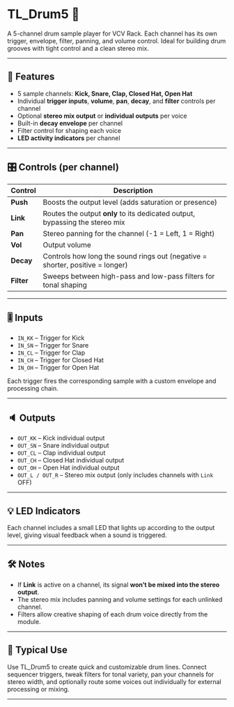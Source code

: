 # TL_Drum5 🥁

A 5-channel drum sample player for VCV Rack. Each channel has its own trigger, envelope, filter, panning, and volume control. Ideal for building drum grooves with tight control and a clean stereo mix.

---

## 🧠 Features

- 5 sample channels: **Kick, Snare, Clap, Closed Hat, Open Hat**
- Individual **trigger inputs**, **volume**, **pan**, **decay**, and **filter** controls per channel
- Optional **stereo mix output** or **individual outputs** per voice
- Built-in **decay envelope** per channel
- Filter control for shaping each voice
- **LED activity indicators** per channel

---

## 🎛️ Controls (per channel)

| Control | Description |
|--------|-------------|
| **Push** | Boosts the output level (adds saturation or presence) |
| **Link** | Routes the output **only** to its dedicated output, bypassing the stereo mix |
| **Pan** | Stereo panning for the channel (-1 = Left, 1 = Right) |
| **Vol** | Output volume |
| **Decay** | Controls how long the sound rings out (negative = shorter, positive = longer) |
| **Filter** | Sweeps between high-pass and low-pass filters for tonal shaping |

---

## 🎚️ Inputs

- `IN_KK` – Trigger for Kick  
- `IN_SN` – Trigger for Snare  
- `IN_CL` – Trigger for Clap  
- `IN_CH` – Trigger for Closed Hat  
- `IN_OH` – Trigger for Open Hat  

Each trigger fires the corresponding sample with a custom envelope and processing chain.

---

## 🔈 Outputs

- `OUT_KK` – Kick individual output  
- `OUT_SN` – Snare individual output  
- `OUT_CL` – Clap individual output  
- `OUT_CH` – Closed Hat individual output  
- `OUT_OH` – Open Hat individual output  
- `OUT_L / OUT_R` – Stereo mix output (only includes channels with `Link` OFF)

---

## 💡 LED Indicators

Each channel includes a small LED that lights up according to the output level, giving visual feedback when a sound is triggered.

---

## 🛠️ Notes

- If **Link** is active on a channel, its signal **won’t be mixed into the stereo output**.
- The stereo mix includes panning and volume settings for each unlinked channel.
- Filters allow creative shaping of each drum voice directly from the module.

---

## 🔁 Typical Use

Use TL_Drum5 to create quick and customizable drum lines. Connect sequencer triggers, tweak filters for tonal variety, pan your channels for stereo width, and optionally route some voices out individually for external processing or mixing.

---

